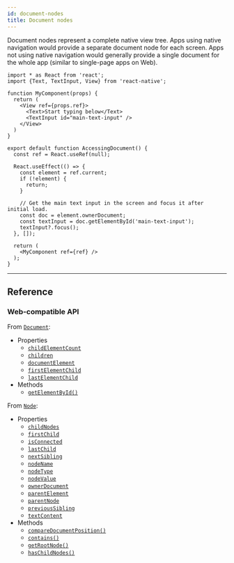 ```yaml
---
id: document-nodes
title: Document nodes
---
```


Document nodes represent a complete native view tree. Apps using native navigation would provide a separate document node for each screen. Apps not using native navigation would generally provide a single document for the whole app (similar to single-page apps on Web).

```SnackPlayer ext=js&name=Document%20instance%20example
import * as React from 'react';
import {Text, TextInput, View} from 'react-native';

function MyComponent(props) {
  return (
    <View ref={props.ref}>
      <Text>Start typing below</Text>
      <TextInput id="main-text-input" />
    </View>
  )
}

export default function AccessingDocument() {
  const ref = React.useRef(null);

  React.useEffect(() => {
    const element = ref.current;
    if (!element) {
      return;
    }

    // Get the main text input in the screen and focus it after initial load.
    const doc = element.ownerDocument;
    const textInput = doc.getElementById('main-text-input');
    textInput?.focus();
  }, []);

  return (
    <MyComponent ref={ref} />
  );
}
```

---

## Reference

### Web-compatible API

From [`Document`](https://developer.mozilla.org/en-US/docs/Web/API/HTMLElement):

- Properties
  - [`childElementCount`](https://developer.mozilla.org/en-US/docs/Web/API/Document/childElementCount)
  - [`children`](https://developer.mozilla.org/en-US/docs/Web/API/Document/children)
  - [`documentElement`](https://developer.mozilla.org/en-US/docs/Web/API/Document/documentElement)
  - [`firstElementChild`](https://developer.mozilla.org/en-US/docs/Web/API/Document/firstElementChild)
  - [`lastElementChild`](https://developer.mozilla.org/en-US/docs/Web/API/Document/lastElementChild)
- Methods
  - [`getElementById()`](https://developer.mozilla.org/en-US/docs/Web/API/Document/getElementById)

From [`Node`](https://developer.mozilla.org/en-US/docs/Web/API/Node):

- Properties
  - [`childNodes`](https://developer.mozilla.org/en-US/docs/Web/API/Node/childNodes)
  - [`firstChild`](https://developer.mozilla.org/en-US/docs/Web/API/Node/firstChild)
  - [`isConnected`](https://developer.mozilla.org/en-US/docs/Web/API/Node/isConnected)
  - [`lastChild`](https://developer.mozilla.org/en-US/docs/Web/API/Node/lastChild)
  - [`nextSibling`](https://developer.mozilla.org/en-US/docs/Web/API/Node/nextSibling)
  - [`nodeName`](https://developer.mozilla.org/en-US/docs/Web/API/Node/nodeName)
  - [`nodeType`](https://developer.mozilla.org/en-US/docs/Web/API/Node/nodeType)
  - [`nodeValue`](https://developer.mozilla.org/en-US/docs/Web/API/Node/nodeValue)
  - [`ownerDocument`](https://developer.mozilla.org/en-US/docs/Web/API/Node/ownerDocument)
  - [`parentElement`](https://developer.mozilla.org/en-US/docs/Web/API/Node/parentElement)
  - [`parentNode`](https://developer.mozilla.org/en-US/docs/Web/API/Node/parentNode)
  - [`previousSibling`](https://developer.mozilla.org/en-US/docs/Web/API/Node/previousSibling)
  - [`textContent`](https://developer.mozilla.org/en-US/docs/Web/API/Node/textContent)
- Methods
  - [`compareDocumentPosition()`](https://developer.mozilla.org/en-US/docs/Web/API/Node/compareDocumentPosition)
  - [`contains()`](https://developer.mozilla.org/en-US/docs/Web/API/Node/contains)
  - [`getRootNode()`](https://developer.mozilla.org/en-US/docs/Web/API/Node/getRootNode)
  - [`hasChildNodes()`](https://developer.mozilla.org/en-US/docs/Web/API/Node/hasChildNodes)
